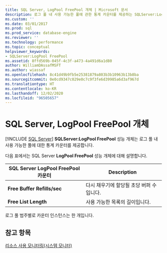 ```yaml
---
title: SQL Server, LogPool FreePool 개체 | Microsoft 문서
description: 로그 풀 내 사용 가능한 풀에 관한 통계 카운터를 제공하는 SQLServer:LogPool FreePool 성능 개체에 대해 알아봅니다.
ms.custom: ''
ms.date: 03/01/2017
ms.prod: sql
ms.prod_service: database-engine
ms.reviewer: ''
ms.technology: performance
ms.topic: conceptual
helpviewer_keywords:
- SQLServer:LogPool FreePool
ms.assetid: 8ffd569b-045f-4c3f-a473-4a491d6a1d80
author: WilliamDAssafMSFT
ms.author: wiassaf
ms.openlocfilehash: 8c41d49b9fb5e25381879a803b3b10963b13b8ba
ms.sourcegitcommit: 0e0cd9347c029e0c7c9f3fe6d39985a6d3af967d
ms.translationtype: HT
ms.contentlocale: ko-KR
ms.lasthandoff: 12/02/2020
ms.locfileid: "96505657"
---
```

# <a name="sql-server-logpool-freepool-object"></a>SQL Server, LogPool FreePool 개체
 [!INCLUDE [SQL Server](../../includes/applies-to-version/sqlserver.md)]
**SQLServer:LogPool FreePool** 성능 개체는 로그 풀 내 사용 가능한 풀에 대한 통계 카운터를 제공합니다.

다음 표에서는 SQL Server **LogPool FreePool** 성능 개체에 대해 설명합니다.

|**SQL Server LogPool FreePool 카운터**|Description|  
|-------------|-----------------|  
|**Free Buffer Refills/sec**|다시 채우기에 할당될 초당 버퍼 수입니다.|
|**Free List Length**|사용 가능한 목록의 길이입니다.|

로그 풀 범주별로 카운터 인스턴스는 한 개입니다.

## <a name="see-also"></a>참고 항목  
[리소스 사용 모니터링(시스템 모니터)](../../relational-databases/performance-monitor/monitor-resource-usage-system-monitor.md)


